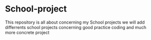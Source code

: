 # School-project
This repository is all about concerning my School projects
we will add differrents school projects concerning good practice coding and much more concrete project
